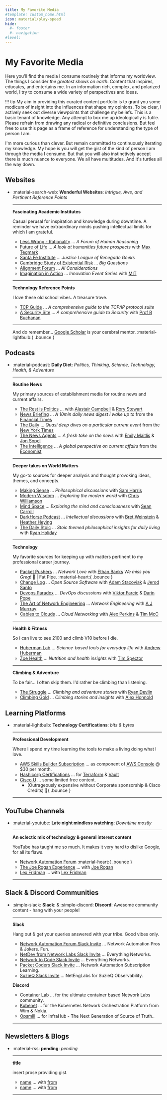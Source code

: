 ```yaml
---
title: My Favorite Media
#template: custom_home.html 
icon: material/play-speed
hide:
  #- footer
  #- navigation
#level:
---
```


# My Favorite Media

Here you'll find the media I consume routinely that informs my worldview. The things I consider *the greatest shows on earth*. Content that inspires, educates, and entertains me. In an information rich, complex, and polarized world, I try to consume a wide variety of perspectives and ideas. 

!!! tip 
    My aim in providing this curated content portfolio is to grant you some modicum of insight into the influences that shape my opinions. To be clear, I actively seek out diverse viewpoints that challenge my beliefs. This is a basic tenant of knowledge. Any attempt to box me up ideologically is futile. Please refrain from drawing any radical or definitive conclusions. But feel free to use this page as a frame of reference for understanding the type of person I am.

I'm more curious than clever. But remain committed to continuously iterating my knowledge. My hope is you will get the gist of the kind of person I am through the media I consume. But that you will also instinctively accept there is much nuance to everyone. We all have multitudes. And it's turtles all the way down. 

## Websites

<div class="grid cards" markdown>

- :material-search-web: **Wonderful Websites**: *Intrigue, Awe, and Pertinent Reference Points*

    --- 

    **Fascinating Academic Institutes**

    Casual perusal for inspiration and knowledge during downtime. A reminder we have extraordinary minds pushing intellectual limits for which I am grateful.

    - [Less Wrong - Rationality](https://www.lesswrong.com/) ... *A Forum of Human Reasoning*
    - [Future of Life](https://futureoflife.org/) ... *A look at humanities future prospects* with [Max Tegmark](https://www.linkedin.com/in/max-tegmark-68a99898/)
    - [Santa Fe Institute](https://www.santafe.edu/) ... *Justice League of Renegade Geeks*
    - [Cambridge Study of Existential Risk](https://www.cser.ac.uk/) ... *Big Questions* 
    - [Alignment Forum](https://www.alignmentforum.org/) ... *AI Considerations* 
    - [Imagination in Action](https://www.imaginationinaction.co/) ... *Innovation Event Series* with [MIT](https://www.mit.edu)
    

    ---

    **Technology Reference Points**

    I love these old school vibes. A treasure trove.

    - [TCP Guide](http://www.tcpipguide.com/) ... *A comprehensive guide to the TCP/IP protocol suite*
    - [A Security Site](https://asecuritysite.com) ... *A comprehensive guide to Security* with [Prof B Buchanan](https://www.linkedin.com/in/billatnapier/)

    ---

    And do remember... [Google Scholar](https://scholar.google.com/) is your cerebral mentor. :material-lightbulb:{ .bounce }

</div>

## Podcasts

<div class="grid cards" markdown>

-  :material-podcast: **Daily Diet**: *Politics, Thinking, Science, Technology, Health, & Adventure*

    --- 

    **Routine News**

    My primary sources of establishment media for routine news and current affairs.

    - [The Rest is Politics](https://therestispolitics.supportingcast.fm) ... with [Alastair Campbell](https://x.com/campbellclaret) & [Rory Stewart](https://x.com/RoryStewartUK)
    - [News Briefing](https://www.ft.com/podcasts) ... *A 10min daily news digest i wake up to* from the [Financial Times](https://www.ft.com/)
    - [The Daily](https://www.nytimes.com/column/the-daily) ... *Quasi deep dives on a particular current event* from the [New York Times](https://www.nytimes.com/)
    - [The News Agents](https://www.thenewsagents.com/) ... *A fresh take on the news* with [Emily Maitlis](https://x.com/emilymaitlis) & [Jon Sopel](https://x.com/jonsopel)
    - [The Intelligence](https://www.economist.com/podcasts/the-intelligence) ... *A global perspective on current affairs* from the [Economist](https://www.economist.com/)

    ---

    **Deeper takes on World Matters**

    My go-to sources for deeper analysis and thought provoking ideas, themes, and concepts. 

    - [Making Sense](https://www.samharris.org/podcast) ... *Philosophical discussions* with [Sam Harris](https://www.samharris.org/)
    - [Modern Wisdom](https://www.modernwisdompodcast.com/) ... *Exploring the modern world* with [Chris Williamson](https://x.com/ChrisWillx)
    - [Mind Space](https://www.preposterousuniverse.com/podcast/) ... *Exploring the mind and consciousness* with [Sean Carroll](https://x.com/seanmcarroll)
    - [DarkHorse Podcast](https://www.darkhorsesubstack.com/) ... *Intellectual discussions* with [Bret Weinstein](https://x.com/BretWeinstein) & [Heather Heying](https://x.com/HeatherEHeying)
    - [The Daily Stoic](https://dailystoic.com/podcast/) ... *Stoic themed philosophical insights for daily living* with [Ryan Holiday](https://x.com/RyanHoliday)

    ---

    **Technology**

    My favorite sources for keeping up with matters pertinent to my professional career journey.

    - [Packet Pushers](https://packetpushers.net/) ... *Network Love* with [Ethan Banks](https://x.com/ecbanks) *We miss you Greg!* 🥺 | Fat Pipe. :material-heart:{ .bounce }
    - [Change Log](https://changelog.com/) ... *Open Source Software* with [Adam Stacoviak](https://x.com/adamstac) & [Jerod Santo](https://x.com/jerodsanto)
    - [Devops Paradox](https://x.com/DevOpsParadox) ... *DevOps discussions* with [Viktor Farcic](https://x.com/vfarcic) & [Darin Pope](https://x.com/DarinPope)
    - [The Art of Network Engineering](https://www.networkengineeringart.com/) ... *Network Engineering* with [A J Murrray](https://x.com/noblinkyblinky)
    - [Cables to Clouds](https://www.cables2clouds.com) ... *Cloud Networking* with [Alex Perkins](https://x.com/bumpsinthewire) & [Tim McC](https://x.com/juangolbez)
  
    ---

    **Health & Fitness**

    So i can live to see 2100 and climb V10 before I die.

    - [Huberman Lab](https://www.hubermanlab.com/) ... *Science-based tools for everyday life* with [Andrew Huberman](https://x.com/hubermanlab)
    - [Zoe Health](https://zoe.com/learn/category/podcasts) ... *Nutrition and health insights* with [Tim Spector](https://x.com/timspector)

    ---

    **Climbing & Adventure**

    To be fair... I often skip them. I'd rather be climbing than listening.

    - [The Struggle](https://www.thestruggleclimbingshow.com) ... *Climbing and adventure stories* with [Ryan Devlin](https://x.com/ryandevlin)
    - [Climbing Gold](https://www.climbinggold.com) ... *Climbing stories and insights* with [Alex Honnold](https://x.com/AlexHonnold)

</div>

## Learning Platforms

<div class="grid cards" markdown>

-  :material-lightbulb: **Technology Certifications**: *bits & bytes*

    --- 

    **Professional Development**

    Where I spend my time learning the tools to make a living doing what I love.

    - [AWS Skills Builder Subscription](https://explore.skillbuilder.aws/learn) ... as component of [AWS Console](https://aws.amazon.com/) @ $30 per month. 
    - [Hashicorp Certifications](https://developer.hashicorp.com/certifications) ... for [Terraform](https://www.hashicorp.com/products/terraform) & [Vault](https://www.hashicorp.com/products/vault)
    - [Cisco U](https://u.cisco.com) ... some limited free content. 
        - (Outrageously expensive without Corporate sponsorship & Cisco Credits) :nauseated_face:{ .bounce }

    ---

</div>

## YouTube Channels

<div class="grid cards" markdown>

- :material-youtube: **Late night mindless watching**: *Downtime mostly*

    --- 

    **An eclectic mix of technology & general interest content**

    YouTube has taught me so much. It makes it very hard to dislike Google, for all its flaws. 

    - [Network Automation Forum](https://www.youtube.com/@NetworkAutomationForum) :material-heart:{ .bounce }
    - [The Joe Rogan Experience](https://www.youtube.com/@joerogan) ... with [Joe Rogan](https://x.com/joerogan?lang=en)
    - [Lex Fridman](https://www.youtube.com/@LexFridman) ... with [Lex Fridman](https://x.com/lexfridman)

    ---


</div>

## Slack & Discord Communities

<div class="grid cards" markdown>

- :simple-slack: **Slack**: & :simple-discord: **Discord**: Awesome community content - hang with your people!

    --- 

    **Slack**

    Hang out & get your queries answered with your tribe. Good vibes only. 

    - [Network Automation Forum Slack Invite](https://networkautomationfrm.slack.com) ... Network Automation Pros & Jokers. Fun.
    - [NetDev from Network Labs Slack Invite](https://netdev-community.slack.com) ... Everything Networks.
    - [Network to Code Slack Invite](https://slack.networktocode.com) ... Everything Networks.
    - [Packet Coders Slack Invite](https://packetcoders.slack.com) ... Network Automation Subscription Learning.
    - [SuzieQ Slack Invite](https://netenglabs.slack.com) ... NetEngLabs for SuzieQ Observability.

    **Discord**

    - [Container Lab](https://discord.com/invite/vAyddtaEV9) ... for the ultimate container based Network Labs community.
    - [Kubenet](https://discord.com/invite/fH35bmcTU9) ... for the Kubernetes Network Orchestration Platform from Wim & Nokia.
    - [Opsmill](https://discord.com/invite/opsmill) ... for InfraHub - The Next Generation of Source of Truth..

    ---

</div>

## Newsletters & Blogs

<div class="grid cards" markdown>

- :material-rss: **pending**: *pending*

    --- 

    **title**

    insert prose providing gist.

    - [name](link) ... with [from](link)
    - [name](link) ... with [from](link)

    ---


</div>



